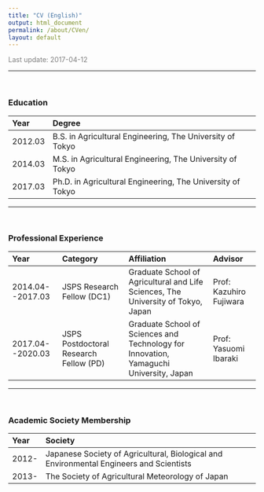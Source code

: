 ```yaml
---
title: "CV (English)"
output: html_document
permalink: /about/CVen/
layout: default
---
```


<FONT color="grey">Last update: 2017-04-12  </FONT><br>

------



<!-- ### Expertise -->
<!-- ```{r Expertise, echo = F} -->

<!-- ``` -->

<!-- ------ -->

<!-- ### Research Areas -->
<!-- ```{r Research_Areas, echo = F} -->

<!-- ``` -->

<br>

### Education

|Year    |Degree                                                     |
|:-------|:----------------------------------------------------------|
|2012.03 |B.S. in Agricultural Engineering, The University of Tokyo  |
|2014.03 |M.S. in Agricultural Engineering, The University of Tokyo  |
|2017.03 |Ph.D. in Agricultural Engineering, The University of Tokyo |

------

<br>

### Professional Experience

|Year             |Category                               |Affiliation                                                                            |Advisor                 |
|:----------------|:--------------------------------------|:--------------------------------------------------------------------------------------|:-----------------------|
|2014.04--2017.03 |JSPS Research Fellow (DC1)             |Graduate School of Agricultural and Life Sciences, The University of Tokyo, Japan      |Prof: Kazuhiro Fujiwara |
|2017.04--2020.03 |JSPS Postdoctoral Research Fellow (PD) |Graduate School of Sciences and Technology for Innovation, Yamaguchi University, Japan |Prof: Yasuomi Ibaraki   |

------

<br>

### Academic Society Membership

|Year  |Society                                                                                 |
|:-----|:---------------------------------------------------------------------------------------|
|2012- |Japanese Society of Agricultural, Biological and Environmental Engineers and Scientists |
|2013- |The Society of Agricultural Meteorology of Japan                                        |
